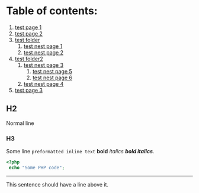 # Table of contents:

 1. [test page 1](testpage1.md)
 2. [test page 2](testpage2.md)
 3. [test folder](testfolder/toc.md)
    1. [test nest page 1](testfolder/tnp1.md)
    2. [test nest page 2](testfolder/tnp2.md)
 4. [test folder2](testfolder2/toc.md)
    1. [test nest page 3](testfolder/tnp3.md)
        1. [test nest page 5](testfolder/tnp3/tnp5.md)
        2. [test nest page 6](testfolder/tnp3/tnp6.md)
    2. [test nest page 4](testfolder/tnp4.md)
 5. [test page 3](testpage3.md)

## H2
 
 Normal line

### H3

Some line `preformatted inline text` **bold** *italics* ***bold italics***. 

```php
<?php 
 echo "Some PHP code";
```

----

This sentence should have a line above it.
